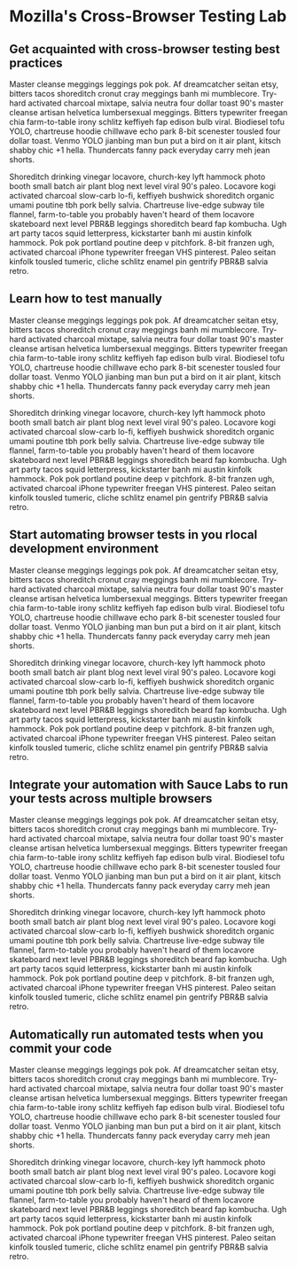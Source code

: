 # Mozilla's Cross-Browser Testing Lab

## Get acquainted with cross-browser testing best practices

Master cleanse meggings leggings pok pok. Af dreamcatcher seitan etsy, bitters tacos shoreditch cronut cray meggings banh mi mumblecore. Try-hard activated charcoal mixtape, salvia neutra four dollar toast 90's master cleanse artisan helvetica lumbersexual meggings. Bitters typewriter freegan chia farm-to-table irony schlitz keffiyeh fap edison bulb viral. Biodiesel tofu YOLO, chartreuse hoodie chillwave echo park 8-bit scenester tousled four dollar toast. Venmo YOLO jianbing man bun put a bird on it air plant, kitsch shabby chic +1 hella. Thundercats fanny pack everyday carry meh jean shorts.

Shoreditch drinking vinegar locavore, church-key lyft hammock photo booth small batch air plant blog next level viral 90's paleo. Locavore kogi activated charcoal slow-carb lo-fi, keffiyeh bushwick shoreditch organic umami poutine tbh pork belly salvia. Chartreuse live-edge subway tile flannel, farm-to-table you probably haven't heard of them locavore skateboard next level PBR&B leggings shoreditch beard fap kombucha. Ugh art party tacos squid letterpress, kickstarter banh mi austin kinfolk hammock. Pok pok portland poutine deep v pitchfork. 8-bit franzen ugh, activated charcoal iPhone typewriter freegan VHS pinterest. Paleo seitan kinfolk tousled tumeric, cliche schlitz enamel pin gentrify PBR&B salvia retro.

## Learn how to test manually

Master cleanse meggings leggings pok pok. Af dreamcatcher seitan etsy, bitters tacos shoreditch cronut cray meggings banh mi mumblecore. Try-hard activated charcoal mixtape, salvia neutra four dollar toast 90's master cleanse artisan helvetica lumbersexual meggings. Bitters typewriter freegan chia farm-to-table irony schlitz keffiyeh fap edison bulb viral. Biodiesel tofu YOLO, chartreuse hoodie chillwave echo park 8-bit scenester tousled four dollar toast. Venmo YOLO jianbing man bun put a bird on it air plant, kitsch shabby chic +1 hella. Thundercats fanny pack everyday carry meh jean shorts.

Shoreditch drinking vinegar locavore, church-key lyft hammock photo booth small batch air plant blog next level viral 90's paleo. Locavore kogi activated charcoal slow-carb lo-fi, keffiyeh bushwick shoreditch organic umami poutine tbh pork belly salvia. Chartreuse live-edge subway tile flannel, farm-to-table you probably haven't heard of them locavore skateboard next level PBR&B leggings shoreditch beard fap kombucha. Ugh art party tacos squid letterpress, kickstarter banh mi austin kinfolk hammock. Pok pok portland poutine deep v pitchfork. 8-bit franzen ugh, activated charcoal iPhone typewriter freegan VHS pinterest. Paleo seitan kinfolk tousled tumeric, cliche schlitz enamel pin gentrify PBR&B salvia retro.

## Start automating browser tests in you rlocal development environment

Master cleanse meggings leggings pok pok. Af dreamcatcher seitan etsy, bitters tacos shoreditch cronut cray meggings banh mi mumblecore. Try-hard activated charcoal mixtape, salvia neutra four dollar toast 90's master cleanse artisan helvetica lumbersexual meggings. Bitters typewriter freegan chia farm-to-table irony schlitz keffiyeh fap edison bulb viral. Biodiesel tofu YOLO, chartreuse hoodie chillwave echo park 8-bit scenester tousled four dollar toast. Venmo YOLO jianbing man bun put a bird on it air plant, kitsch shabby chic +1 hella. Thundercats fanny pack everyday carry meh jean shorts.

Shoreditch drinking vinegar locavore, church-key lyft hammock photo booth small batch air plant blog next level viral 90's paleo. Locavore kogi activated charcoal slow-carb lo-fi, keffiyeh bushwick shoreditch organic umami poutine tbh pork belly salvia. Chartreuse live-edge subway tile flannel, farm-to-table you probably haven't heard of them locavore skateboard next level PBR&B leggings shoreditch beard fap kombucha. Ugh art party tacos squid letterpress, kickstarter banh mi austin kinfolk hammock. Pok pok portland poutine deep v pitchfork. 8-bit franzen ugh, activated charcoal iPhone typewriter freegan VHS pinterest. Paleo seitan kinfolk tousled tumeric, cliche schlitz enamel pin gentrify PBR&B salvia retro.

## Integrate your automation with Sauce Labs to run your tests across multiple browsers

Master cleanse meggings leggings pok pok. Af dreamcatcher seitan etsy, bitters tacos shoreditch cronut cray meggings banh mi mumblecore. Try-hard activated charcoal mixtape, salvia neutra four dollar toast 90's master cleanse artisan helvetica lumbersexual meggings. Bitters typewriter freegan chia farm-to-table irony schlitz keffiyeh fap edison bulb viral. Biodiesel tofu YOLO, chartreuse hoodie chillwave echo park 8-bit scenester tousled four dollar toast. Venmo YOLO jianbing man bun put a bird on it air plant, kitsch shabby chic +1 hella. Thundercats fanny pack everyday carry meh jean shorts.

Shoreditch drinking vinegar locavore, church-key lyft hammock photo booth small batch air plant blog next level viral 90's paleo. Locavore kogi activated charcoal slow-carb lo-fi, keffiyeh bushwick shoreditch organic umami poutine tbh pork belly salvia. Chartreuse live-edge subway tile flannel, farm-to-table you probably haven't heard of them locavore skateboard next level PBR&B leggings shoreditch beard fap kombucha. Ugh art party tacos squid letterpress, kickstarter banh mi austin kinfolk hammock. Pok pok portland poutine deep v pitchfork. 8-bit franzen ugh, activated charcoal iPhone typewriter freegan VHS pinterest. Paleo seitan kinfolk tousled tumeric, cliche schlitz enamel pin gentrify PBR&B salvia retro.

## Automatically run automated tests when you commit your code

Master cleanse meggings leggings pok pok. Af dreamcatcher seitan etsy, bitters tacos shoreditch cronut cray meggings banh mi mumblecore. Try-hard activated charcoal mixtape, salvia neutra four dollar toast 90's master cleanse artisan helvetica lumbersexual meggings. Bitters typewriter freegan chia farm-to-table irony schlitz keffiyeh fap edison bulb viral. Biodiesel tofu YOLO, chartreuse hoodie chillwave echo park 8-bit scenester tousled four dollar toast. Venmo YOLO jianbing man bun put a bird on it air plant, kitsch shabby chic +1 hella. Thundercats fanny pack everyday carry meh jean shorts.

Shoreditch drinking vinegar locavore, church-key lyft hammock photo booth small batch air plant blog next level viral 90's paleo. Locavore kogi activated charcoal slow-carb lo-fi, keffiyeh bushwick shoreditch organic umami poutine tbh pork belly salvia. Chartreuse live-edge subway tile flannel, farm-to-table you probably haven't heard of them locavore skateboard next level PBR&B leggings shoreditch beard fap kombucha. Ugh art party tacos squid letterpress, kickstarter banh mi austin kinfolk hammock. Pok pok portland poutine deep v pitchfork. 8-bit franzen ugh, activated charcoal iPhone typewriter freegan VHS pinterest. Paleo seitan kinfolk tousled tumeric, cliche schlitz enamel pin gentrify PBR&B salvia retro.
